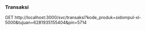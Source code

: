 ### Transaksi
GET http://localhost:3000/svc/transaksi?kode_produk=sidompul-xl-5000&tujuan=6281935155404&pin=5714
